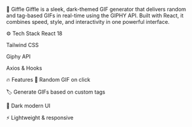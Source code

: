 🚀 Giffle
Giffle is a sleek, dark-themed GIF generator that delivers random and tag-based GIFs in real-time using the GIPHY API. Built with React, it combines speed, style, and interactivity in one powerful interface.

⚙️ Tech Stack
React 18

Tailwind CSS

Giphy API

Axios & Hooks

🔥 Features
🎲 Random GIF on click

🏷️ Generate GIFs based on custom tags

🌙 Dark modern UI

⚡ Lightweight & responsive